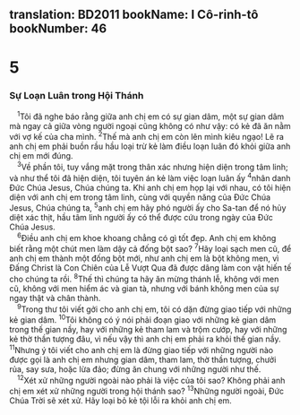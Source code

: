 translation: BD2011
bookName: I Cô-rinh-tô 
bookNumber: 46
-------

<div class="title"><h1>5</h1><h3>Sự Loạn Luân trong Hội Thánh</h3></div>
<span class="verse 1co_5_1"> <sup>1</sup>Tôi đã nghe báo rằng giữa anh chị em có sự gian dâm, một sự gian dâm mà ngay cả giữa vòng người ngoại cũng không có như vậy: có kẻ đã ăn nằm với vợ kế của cha mình. </span>
<span class="verse 1co_5_2"><sup>2</sup>Thế mà anh chị em còn lên mình kiêu ngạo! Lẽ ra anh chị em phải buồn rầu hầu loại trừ kẻ làm điều loạn luân đó khỏi giữa anh chị em mới đúng.<br/></span>
<span class="verse 1co_5_3"> <sup>3</sup>Về phần tôi, tuy vắng mặt trong thân xác nhưng hiện diện trong tâm linh; và như thể tôi đã hiện diện, tôi tuyên án kẻ làm việc loạn luân ấy </span>
<span class="verse 1co_5_4"><sup>4</sup>nhân danh Ðức Chúa Jesus, Chúa chúng ta. Khi anh chị em họp lại với nhau, có tôi hiện diện với anh chị em trong tâm linh, cùng với quyền năng của Ðức Chúa Jesus, Chúa chúng ta, </span>
<span class="verse 1co_5_5"><sup>5</sup>anh chị em hãy phó người ấy cho Sa-tan để nó hủy diệt xác thịt, hầu tâm linh người ấy có thể được cứu trong ngày của Ðức Chúa Jesus.<br/></span>
<span class="verse 1co_5_6"> <sup>6</sup>Ðiều anh chị em khoe khoang chẳng có gì tốt đẹp. Anh chị em không biết rằng một chút men làm dậy cả đống bột sao? </span>
<span class="verse 1co_5_7"><sup>7</sup>Hãy loại sạch men cũ, để anh chị em thành một đống bột mới, như anh chị em là bột không men, vì Ðấng Christ là Con Chiên của Lễ Vượt Qua đã được dâng làm con vật hiến tế cho chúng ta rồi. </span>
<span class="verse 1co_5_8"><sup>8</sup>Thế thì chúng ta hãy ăn mừng thánh lễ, không với men cũ, không với men hiểm ác và gian tà, nhưng với bánh không men của sự ngay thật và chân thành.<br/></span>
<span class="verse 1co_5_9"> <sup>9</sup>Trong thư tôi viết gởi cho anh chị em, tôi có dặn đừng giao tiếp với những kẻ gian dâm. </span>
<span class="verse 1co_5_10"><sup>10</sup>Tôi không có ý nói phải đoạn giao với những kẻ gian dâm trong thế gian nầy, hay với những kẻ tham lam và trộm cướp, hay với những kẻ thờ thần tượng đâu, vì nếu vậy thì anh chị em phải ra khỏi thế gian nầy. </span>
<span class="verse 1co_5_11"><sup>11</sup>Nhưng ý tôi viết cho anh chị em là đừng giao tiếp với những người nào được gọi là anh chị em nhưng gian dâm, tham lam, thờ thần tượng, chưởi rủa, say sưa, hoặc lừa đảo; đừng ăn chung với những người như thế.<br/></span>
<span class="verse 1co_5_12"> <sup>12</sup>Xét xử những người ngoài nào phải là việc của tôi sao? Không phải anh chị em xét xử những người trong hội thánh sao? </span>
<span class="verse 1co_5_13"><sup>13</sup>Những người ngoài, Ðức Chúa Trời sẽ xét xử. Hãy loại bỏ kẻ tội lỗi ra khỏi anh chị em.<br/></span>
